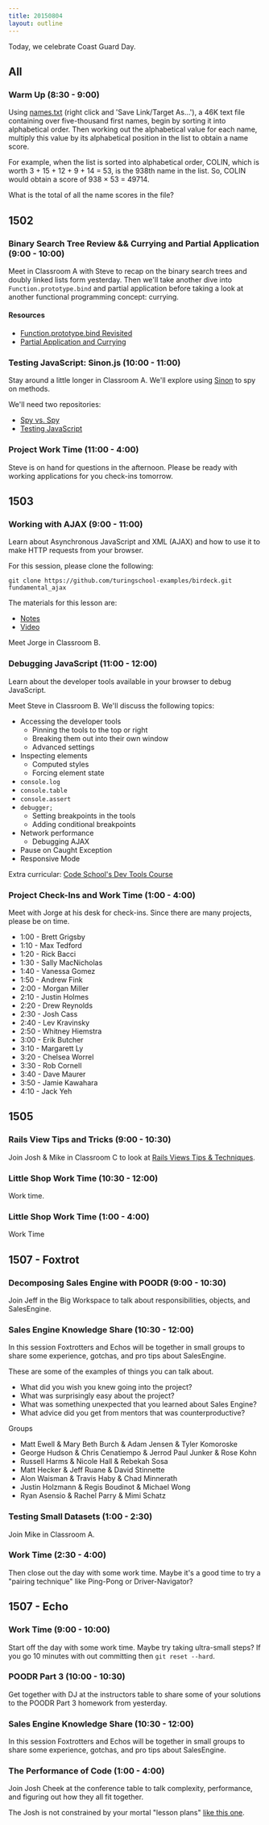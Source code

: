 ```yaml
---
title: 20150804
layout: outline
---
```


Today, we celebrate Coast Guard Day.

## All

### Warm Up (8:30 - 9:00)

Using [names.txt](https://projecteuler.net/project/resources/p022_names.txt) (right click and 'Save Link/Target As...'), a 46K text file containing over five-thousand first names, begin by sorting it into alphabetical order. Then working out the alphabetical value for each name, multiply this value by its alphabetical position in the list to obtain a name score.

For example, when the list is sorted into alphabetical order, COLIN, which is worth 3 + 15 + 12 + 9 + 14 = 53, is the 938th name in the list. So, COLIN would obtain a score of 938 × 53 = 49714.

What is the total of all the name scores in the file?


## 1502

### Binary Search Tree Review && Currying and Partial Application (9:00 - 10:00)

Meet in Classroom A with Steve to recap on the binary search trees and doubly linked lists form yesterday. Then we'll take another dive into `Function.prototype.bind` and partial application before taking a look at another functional programming concept: currying.

#### Resources

* [Function.prototype.bind Revisited](https://github.com/mdn/advanced-js-fundamentals-ck/blob/gh-pages/tutorials/02-functions/03-what-is-this.md#explicitly-setting-context-with-bind)
* [Partial Application and Currying](https://github.com/mdn/advanced-js-fundamentals-ck/blob/gh-pages/tutorials/02-functions/02-currying-and-partial-application.md)

### Testing JavaScript: Sinon.js (10:00 - 11:00)

Stay around a little longer in Classroom A. We'll explore using [Sinon](http://sinonjs.org) to spy on methods.

We'll need two repositories:

* [Spy vs. Spy](https://github.com/turingschool-examples/spy-vs-spy)
* [Testing JavaScript](https://github.com/turingschool-examples/testing-javascript)

### Project Work Time (11:00 - 4:00)

Steve is on hand for questions in the afternoon. Please be ready with working applications for you check-ins tomorrow.


## 1503

### Working with AJAX (9:00 - 11:00)

Learn about Asynchronous JavaScript and XML (AJAX) and how to use it to make HTTP requests from your browser.

For this session, please clone the following:

```
git clone https://github.com/turingschool-examples/birdeck.git fundamental_ajax
```

The materials for this lesson are:

* [Notes](https://www.dropbox.com/s/drt47u202pe9957/Turing%20-%20Working%20with%20AJAX.pages?dl=0)
* [Video](https://vimeo.com/135387081)

Meet Jorge in Classroom B.

### Debugging JavaScript (11:00 - 12:00)

Learn about the developer tools available in your browser to debug JavaScript.

Meet Steve in Classroom B. We'll discuss the following topics:

* Accessing the developer tools
	* Pinning the tools to the top or right
	* Breaking them out into their own window
	* Advanced settings
* Inspecting elements
	* Computed styles
	* Forcing element state
* `console.log`
* `console.table`
* `console.assert`
* `debugger;`
	* Setting breakpoints in the tools
	* Adding conditional breakpoints
* Network performance
	* Debugging AJAX
* Pause on Caught Exception
* Responsive Mode

Extra curricular: [Code School's Dev Tools Course](http://discover-devtools.codeschool.com/)

### Project Check-Ins and Work Time (1:00 - 4:00)

Meet with Jorge at his desk for check-ins. Since there are many projects, please be on time.

* 1:00 - Brett Grigsby
* 1:10 - Max Tedford
* 1:20 - Rick Bacci
* 1:30 - Sally MacNicholas
* 1:40 - Vanessa Gomez
* 1:50 - Andrew Fink
* 2:00 - Morgan Miller
* 2:10 - Justin Holmes
* 2:20 - Drew Reynolds
* 2:30 - Josh Cass
* 2:40 - Lev Kravinsky
* 2:50 - Whitney Hiemstra
* 3:00 - Erik Butcher
* 3:10 - Margarett Ly
* 3:20 - Chelsea Worrel
* 3:30 - Rob Cornell
* 3:40 - Dave Maurer
* 3:50 - Jamie Kawahara
* 4:10 - Jack Yeh


## 1505

### Rails View Tips and Tricks (9:00 - 10:30)

Join Josh & Mike in Classroom C to look at [Rails Views Tips & Techniques](https://github.com/turingschool/lesson_plans/blob/master/ruby_02-web_applications_with_ruby/rails_views_tips_and_techniques.markdown).

### Little Shop Work Time (10:30 - 12:00)

Work time.

### Little Shop Work Time (1:00 - 4:00)

Work Time


## 1507 - Foxtrot

### Decomposing Sales Engine with POODR (9:00 - 10:30)

Join Jeff in the Big Workspace to talk about responsibilities, objects, and
SalesEngine.

### Sales Engine Knowledge Share (10:30 - 12:00)

In this session Foxtrotters and Echos will be together in small groups to share
some experience, gotchas, and pro tips about SalesEngine.

These are some of the examples of things you can talk about.


* What did you wish you knew going into the project?
* What was surprisingly easy about the project?
* What was something unexpected that you learned about Sales Engine?
* What advice did you get from mentors that was counterproductive?

Groups

* Matt Ewell & Mary Beth Burch & Adam Jensen & Tyler Komoroske
* George Hudson & Chris Cenatiempo & Jerrod Paul Junker & Rose Kohn
* Russell Harms & Nicole Hall & Rebekah Sosa
* Matt Hecker & Jeff Ruane & David Stinnette
* Alon Waisman & Travis Haby & Chad Minnerath
* Justin Holzmann & Regis Boudinot & Michael Wong
* Ryan Asensio & Rachel Parry & Mimi Schatz


### Testing Small Datasets (1:00 - 2:30)

Join Mike in Classroom A.

### Work Time (2:30 - 4:00)

Then close out the day with some work time. Maybe it's a good time to try a
"pairing technique" like Ping-Pong or Driver-Navigator?


## 1507 - Echo

### Work Time (9:00 - 10:00)

Start off the day with some work time. Maybe try taking ultra-small steps? If you
go 10 minutes with out committing then `git reset --hard`.

### POODR Part 3 (10:00 - 10:30)

Get together with DJ at the instructors table to share some of your solutions
to the POODR Part 3 homework from yesterday.

### Sales Engine Knowledge Share (10:30 - 12:00)

In this session Foxtrotters and Echos will be together in small groups to share
some experience, gotchas, and pro tips about SalesEngine.

### The Performance of Code (1:00 - 4:00)

Join Josh Cheek at the conference table to talk complexity, performance, and
figuring out how they all fit together.

The Josh is not constrained by your mortal "lesson plans" [like this one](https://github.com/turingschool/lesson_plans/blob/master/ruby_01-object_oriented_programming_with_ruby/performance_of_code.markdown
).
